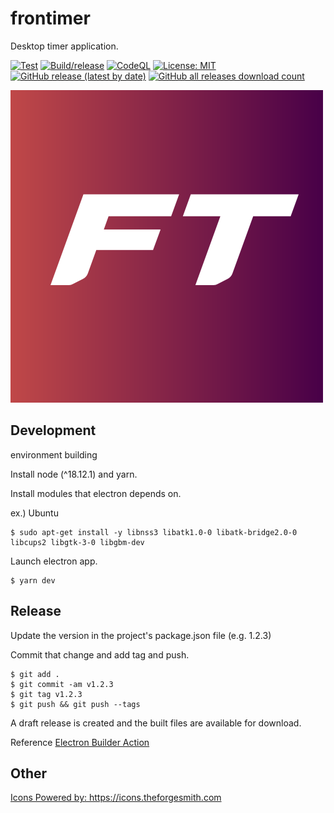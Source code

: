# frontimer

Desktop timer application.

[![Test](https://github.com/seita1996/frontimer/actions/workflows/test.yml/badge.svg)](https://github.com/seita1996/frontimer/actions/workflows/test.yml)
[![Build/release](https://github.com/seita1996/frontimer/actions/workflows/build.yml/badge.svg)](https://github.com/seita1996/frontimer/actions/workflows/build.yml)
[![CodeQL](https://github.com/seita1996/frontimer/actions/workflows/codeql.yml/badge.svg)](https://github.com/seita1996/frontimer/actions/workflows/codeql.yml)
[![License: MIT](https://img.shields.io/badge/License-MIT-yellow.svg)](https://opensource.org/licenses/MIT)
[![GitHub release (latest by date)](https://img.shields.io/github/v/release/seita1996/frontimer)](https://github.com/seita1996/frontimer/releases)
[![GitHub all releases download count](https://img.shields.io/github/downloads/seita1996/frontimer/total?color=blue)](https://github.com/seita1996/frontimer/releases/latest)

![](https://github.com/seita1996/frontimer/blob/main/src/assets/ft-logo.png)

## Development

environment building

Install node (^18.12.1) and yarn.

Install modules that electron depends on.

ex.) Ubuntu

```
$ sudo apt-get install -y libnss3 libatk1.0-0 libatk-bridge2.0-0 libcups2 libgtk-3-0 libgbm-dev
```

Launch electron app.

```
$ yarn dev
```

## Release

Update the version in the project's package.json file (e.g. 1.2.3)

Commit that change and add tag and push.

```
$ git add .
$ git commit -am v1.2.3
$ git tag v1.2.3
$ git push && git push --tags
```

A draft release is created and the built files are available for download.

Reference [Electron Builder Action](https://github.com/marketplace/actions/electron-builder-action)


## Other

<a href="https://icons.theforgesmith.com">Icons Powered by: https://icons.theforgesmith.com</a>
